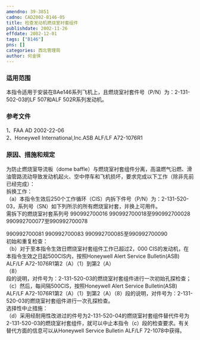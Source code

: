 ```yaml
---
amendno: 39-3851  
cadno: CAD2002-B146-05  
title: 检查发动机燃烧室衬套组件  
publishdate: 2002-11-26  
effdate: 2002-12-01  
tags: ["B146"]  
pns: []  
categories: 西北管理局  
author: 何金徕  
---
```

  
### 适用范围  
本指令适用于安装在BAe146系列飞机上，且燃烧室衬套件号（P/N）为：2-131-502-03的LF 507和ALF 502R系列发动机。  
  
<!--more-->  
### 参考文件  
1、FAA AD 2002-22-06  
2、Honeywell International,Inc.ASB ALF/LF A72-1076R1  
  
### 原因、措施和规定  
为防止燃烧室导流板（dome baffle）与燃烧室衬套组件分离，高温燃气沿燃、滑油管路流动导致发动机起火、空中停车和飞机损坏，要求完成以下工作（除非先前已经完成）：  
    拆换工作：  
   （a）本指令生效后250个工作循环（CIS）内拆下件号（P/N）为：2-131-520-03，系列号（SN）如下列所示的所有燃烧室衬套，并换上可用件。  
              需拆下的燃烧室衬套系列号 990992700016                   990992700018至990992700028                   990992700077至990992700078  
  
990992700081 990992700083                   990992700085至990992700090  
    初始和重复检查：  
   （b）对于至本指令生效日燃烧室衬套组件工作已超过2，000 CIS的发动机，在本指令生效之日起500CIS内，按照Honeywell Alert Service Bulletin(ASB) ALF/LF A72-1076R1第2（A）（1）到第2（A）  
（8）  
段的说明，对件号为：2-131-520-03的燃烧室衬套组件进行一次初始孔探检查；  
   （c）然后，每间隔500CIS，按照Honeywell Alert Service Bulletin(ASB) ALF/LF A72-1076R1第2（A）（1）到第2（A）（8）段的说明，对件号为：2-131-520-03的燃烧室衬套组件进行一次孔探检查。  
    选择性中止措施：  
   （d）采用经耐用性改进过的件号为2-131-520-04的燃烧室衬套组件替代件号为2-131-520-03的燃烧室衬套组件，就可以中止本指令（c）段的检查要求。有关替代方面的信息可以从Honeywell Service Bulletin ALF/LF 72-1078中获得。  
  

